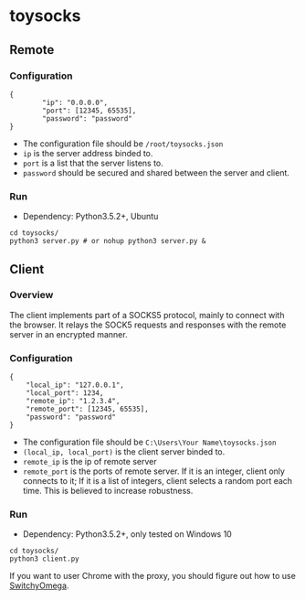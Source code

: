 # toysocks

## Remote

### Configuration
```
{
        "ip": "0.0.0.0",
        "port": [12345, 65535],
        "password": "password"
}
```
+ The configuration file should be `/root/toysocks.json`
+ `ip` is the server address binded to.
+ `port` is a list that the server listens to.
+ `password` should be secured and shared between the server and client.

### Run
+ Dependency: Python3.5.2+, Ubuntu

```
cd toysocks/
python3 server.py # or nohup python3 server.py &
```

## Client

### Overview

The client implements part of a SOCKS5 protocol, mainly to connect with the browser. It relays the SOCK5 requests and responses with the remote server in an encrypted manner.

### Configuration
```
{
	"local_ip": "127.0.0.1",
	"local_port": 1234,
	"remote_ip": "1.2.3.4",
	"remote_port": [12345, 65535],
	"password": "password"
}
```
+ The configuration file should be `C:\Users\Your Name\toysocks.json`
+ `(local_ip, local_port)` is the client server binded to.
+ `remote_ip` is the ip of remote server
+ `remote_port` is the ports of remote server. If it is an integer, client only connects to it;
  If it is a list of integers, client selects a random port each time. This is believed to
  increase robustness.

### Run
+ Dependency: Python3.5.2+, only tested on Windows 10

```
cd toysocks/
python3 client.py
```

If you want to user Chrome with the proxy, you should figure out how to use [SwitchyOmega](https://chrome.google.com/webstore/detail/proxy-switchyomega/padekgcemlokbadohgkifijomclgjgif).




